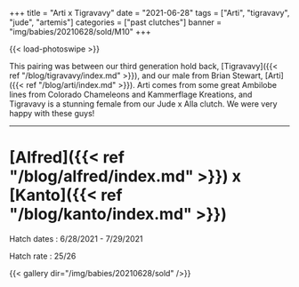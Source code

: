 +++
title = "Arti x Tigravavy"
date = "2021-06-28"
tags = ["Arti", "tigravavy", "jude", "artemis"]
categories = ["past clutches"]
banner = "img/babies/20210628/sold/M10"
+++

{{< load-photoswipe >}}

This pairing was between our third generation hold back, [Tigravavy]({{< ref "/blog/tigravavy/index.md" >}}), and our male from Brian Stewart, [Arti]({{< ref "/blog/arti/index.md" >}}). Arti comes from some great Ambilobe lines from Colorado Chameleons and Kammerflage Kreations, and Tigravavy is a stunning female from our Jude x Alla clutch. We were very happy with these guys!

---

# [Alfred]({{< ref "/blog/alfred/index.md" >}}) x [Kanto]({{< ref "/blog/kanto/index.md" >}})

Hatch dates
: 6/28/2021 - 7/29/2021

Hatch rate
: 25/26

{{< gallery dir="/img/babies/20210628/sold" />}}